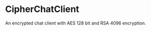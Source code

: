 CipherChatClient
================

An encrypted chat client with AES 128 bit and RSA 4096 encryption.
